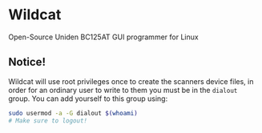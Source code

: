 # Wildcat
Open-Source Uniden BC125AT GUI programmer for Linux 

## Notice!
Wildcat will use root privileges once to create the scanners device files, in order for an ordinary user to write to them you must be in the ```dialout``` group.
You can add yourself to this group using:
```bash
sudo usermod -a -G dialout $(whoami)
# Make sure to logout!
```
